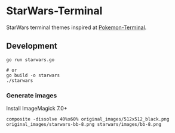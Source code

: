 # StarWars-Terminal

StarWars terminal themes inspired at [Pokemon-Terminal](https://github.com/LazoCoder/Pokemon-Terminal).

## Development

```
go run starwars.go

# or
go build -o starwars
./starwars
```

### Generate images

Install ImageMagick 7.0+

```
composite -dissolve 40%x60% original_images/512x512_black.png original_images/starwars-bb-8.png starwars/images/bb-8.png
```
